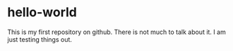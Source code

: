 # hello-world
This is my first repository on github. There is not much to talk about it. I am just testing things out.
